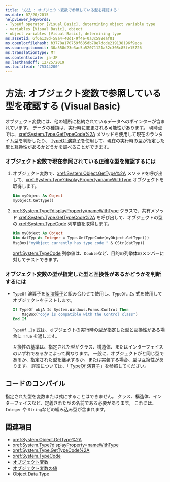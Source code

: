 ```yaml
---
title: '方法 : オブジェクト変数で参照している型を確認する'
ms.date: 07/20/2015
helpviewer_keywords:
- TypeOf operator [Visual Basic], determining object variable type
- variables [Visual Basic], object
- object variables [Visual Basic], determining type
ms.assetid: 6f6a138d-58a4-40d1-9f4e-0a3c598eaf81
ms.openlocfilehash: b3778a170759f685db78e7dcde219138196f9eca
ms.sourcegitcommit: 30a558d23e3ac5a52071121a52c305c85fe15726
ms.translationtype: MT
ms.contentlocale: ja-JP
ms.lasthandoff: 12/25/2019
ms.locfileid: "75344200"
---
```

# <a name="how-to-determine-what-type-an-object-variable-refers-to-visual-basic"></a>方法: オブジェクト変数で参照している型を確認する (Visual Basic)

オブジェクト変数には、他の場所に格納されているデータへのポインターが含まれています。 データの種類は、実行時に変更される可能性があります。 現時点では、<xref:System.Type.GetTypeCode%2A> メソッドを使用して現在のランタイム型を判断したり、 [TypeOf 演算子](../../../../visual-basic/language-reference/operators/typeof-operator.md)を使用して、現在の実行時の型が指定した型と互換性があるかどうかを調べることができます。

### <a name="to-determine-the-exact-type-an-object-variable-currently-refers-to"></a>オブジェクト変数で現在参照されている正確な型を確認するには

1. オブジェクト変数で、<xref:System.Object.GetType%2A> メソッドを呼び出して、<xref:System.Type?displayProperty=nameWithType> オブジェクトを取得します。

    ```vb
    Dim myObject As Object
    myObject.GetType()
    ```

2. <xref:System.Type?displayProperty=nameWithType> クラスで、共有メソッド <xref:System.Type.GetTypeCode%2A> を呼び出して、オブジェクトの型の <xref:System.TypeCode> 列挙値を取得します。

    ```vb
    Dim myObject As Object
    Dim datTyp As Integer = Type.GetTypeCode(myObject.GetType())
    MsgBox("myObject currently has type code " & CStr(datTyp))
    ```

    <xref:System.TypeCode> 列挙値は、`Double`など、目的の列挙体のメンバーに対してテストできます。

### <a name="to-determine-whether-an-object-variables-type-is-compatible-with-a-specified-type"></a>オブジェクト変数の型が指定した型と互換性があるかどうかを判断するには

- `TypeOf` 演算子を[Is 演算子](../../../../visual-basic/language-reference/operators/is-operator.md)と組み合わせて使用し、`TypeOf`...`Is` 式を使用してオブジェクトをテストします。

    ```vb
    If TypeOf objA Is System.Windows.Forms.Control Then
        MsgBox("objA is compatible with the Control class")
    End If
    ```

    `TypeOf`...`Is` 式は、オブジェクトの実行時の型が指定した型と互換性がある場合に `True` を返します。

    互換性の基準は、指定された型がクラス、構造体、またはインターフェイスのいずれであるかによって異なります。 一般に、オブジェクトがと同じ型であるか、指定された型を継承するか、または実装する場合、型は互換性があります。 詳細については、「 [TypeOf 演算子](../../../../visual-basic/language-reference/operators/typeof-operator.md)」を参照してください。

## <a name="compile-the-code"></a>コードのコンパイル

指定された型を変数または式にすることはできません。 クラス、構造体、インターフェイスなど、定義された型の名前である必要があります。 これには、`Integer` や `String`などの組み込み型が含まれます。

## <a name="see-also"></a>関連項目

- <xref:System.Object.GetType%2A>
- <xref:System.Type?displayProperty=nameWithType>
- <xref:System.Type.GetTypeCode%2A>
- <xref:System.TypeCode>
- [オブジェクト変数](../../../../visual-basic/programming-guide/language-features/variables/object-variables.md)
- [オブジェクト変数の値](../../../../visual-basic/programming-guide/language-features/variables/object-variable-values.md)
- [Object Data Type](../../../../visual-basic/language-reference/data-types/object-data-type.md)
